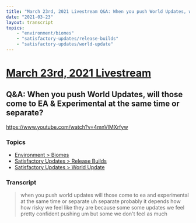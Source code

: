 ```yaml
---
title: "March 23rd, 2021 Livestream Q&A: When you push World Updates, will those come to EA & Experimental at the same time or separate?"
date: "2021-03-23"
layout: transcript
topics:
    - "environment/biomes"
    - "satisfactory-updates/release-builds"
    - "satisfactory-updates/world-update"
---
```

# [March 23rd, 2021 Livestream](../2021-03-23.md)
## Q&A: When you push World Updates, will those come to EA & Experimental at the same time or separate?
https://www.youtube.com/watch?v=4mnVlMXrfyw

### Topics
* [Environment > Biomes](../topics/environment/biomes.md)
* [Satisfactory Updates > Release Builds](../topics/satisfactory-updates/release-builds.md)
* [Satisfactory Updates > World Update](../topics/satisfactory-updates/world-update.md)

### Transcript

> when you push world updates will those come to ea and experimental at the same time or separate uh separate probably it depends how how risky we feel like they are because some some updates we feel pretty confident pushing um but some we don't feel as much
